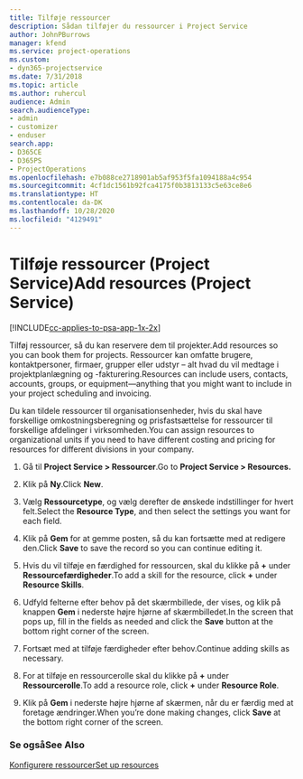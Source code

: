 ```yaml
---
title: Tilføje ressourcer
description: Sådan tilføjer du ressourcer i Project Service
author: JohnPBurrows
manager: kfend
ms.service: project-operations
ms.custom:
- dyn365-projectservice
ms.date: 7/31/2018
ms.topic: article
ms.author: ruhercul
audience: Admin
search.audienceType:
- admin
- customizer
- enduser
search.app:
- D365CE
- D365PS
- ProjectOperations
ms.openlocfilehash: e7b088ce2718901ab5af953f5fa1094188a4c954
ms.sourcegitcommit: 4cf1dc1561b92fca4175f0b3813133c5e63ce8e6
ms.translationtype: HT
ms.contentlocale: da-DK
ms.lasthandoff: 10/28/2020
ms.locfileid: "4129491"
---
```

# <a name="add-resources-project-service"></a><span data-ttu-id="1414e-103">Tilføje ressourcer (Project Service)</span><span class="sxs-lookup"><span data-stu-id="1414e-103">Add resources (Project Service)</span></span>

[!INCLUDE[cc-applies-to-psa-app-1x-2x](../includes/cc-applies-to-psa-app-1x-2x.md)]

<span data-ttu-id="1414e-104">Tilføj ressourcer, så du kan reservere dem til projekter.</span><span class="sxs-lookup"><span data-stu-id="1414e-104">Add resources so you can book them for projects.</span></span> <span data-ttu-id="1414e-105">Ressourcer kan omfatte brugere, kontaktpersoner, firmaer, grupper eller udstyr – alt hvad du vil medtage i projektplanlægning og -fakturering.</span><span class="sxs-lookup"><span data-stu-id="1414e-105">Resources can include users, contacts, accounts, groups, or equipment—anything that you might want to include in your project scheduling and invoicing.</span></span>  
  
<span data-ttu-id="1414e-106">Du kan tildele ressourcer til organisationsenheder, hvis du skal have forskellige omkostningsberegning og prisfastsættelse for ressourcer til forskellige afdelinger i virksomheden.</span><span class="sxs-lookup"><span data-stu-id="1414e-106">You can assign resources to organizational units if you need to have different costing and pricing for resources for different divisions in your company.</span></span>  
  
1.  <span data-ttu-id="1414e-107">Gå til **Project Service > Ressourcer**.</span><span class="sxs-lookup"><span data-stu-id="1414e-107">Go to **Project Service > Resources.**</span></span>  
  
2.  <span data-ttu-id="1414e-108">Klik på **Ny**.</span><span class="sxs-lookup"><span data-stu-id="1414e-108">Click **New**.</span></span>  
  
3.  <span data-ttu-id="1414e-109">Vælg **Ressourcetype**, og vælg derefter de ønskede indstillinger for hvert felt.</span><span class="sxs-lookup"><span data-stu-id="1414e-109">Select the **Resource Type**, and then select the settings you want for each field.</span></span>  
  
4.  <span data-ttu-id="1414e-110">Klik på **Gem** for at gemme posten, så du kan fortsætte med at redigere den.</span><span class="sxs-lookup"><span data-stu-id="1414e-110">Click **Save** to save the record so you can continue editing it.</span></span>  
  
5.  <span data-ttu-id="1414e-111">Hvis du vil tilføje en færdighed for ressourcen, skal du klikke på **+** under **Ressourcefærdigheder**.</span><span class="sxs-lookup"><span data-stu-id="1414e-111">To add a skill for the resource, click **+** under **Resource Skills**.</span></span>  
  
6.  <span data-ttu-id="1414e-112">Udfyld felterne efter behov på det skærmbillede, der vises, og klik på knappen **Gem** i nederste højre hjørne af skærmbilledet.</span><span class="sxs-lookup"><span data-stu-id="1414e-112">In the screen that pops up, fill in the fields as needed and click the **Save** button at the bottom right corner of the screen.</span></span>  
  
7.  <span data-ttu-id="1414e-113">Fortsæt med at tilføje færdigheder efter behov.</span><span class="sxs-lookup"><span data-stu-id="1414e-113">Continue adding skills as necessary.</span></span>  
  
8.  <span data-ttu-id="1414e-114">For at tilføje en ressourcerolle skal du klikke på **+** under **Ressourcerolle**.</span><span class="sxs-lookup"><span data-stu-id="1414e-114">To add a resource role, click **+** under **Resource Role**.</span></span>  
  
9. <span data-ttu-id="1414e-115">Klik på **Gem** i nederste højre hjørne af skærmen, når du er færdig med at foretage ændringer.</span><span class="sxs-lookup"><span data-stu-id="1414e-115">When you’re done making changes, click **Save** at the bottom right corner of the screen.</span></span>  
  
### <a name="see-also"></a><span data-ttu-id="1414e-116">Se også</span><span class="sxs-lookup"><span data-stu-id="1414e-116">See Also</span></span>  
 [<span data-ttu-id="1414e-117">Konfigurere ressourcer</span><span class="sxs-lookup"><span data-stu-id="1414e-117">Set up resources</span></span>](../psa/set-up-resources.md)

